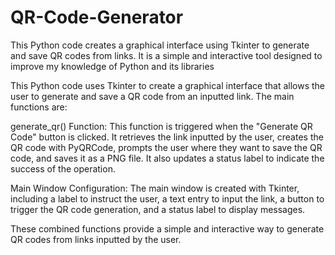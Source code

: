 # QR-Code-Generator
This Python code creates a graphical interface using Tkinter to generate and save QR codes from links. It is a simple and interactive tool designed to improve my knowledge of Python and its libraries

This Python code uses Tkinter to create a graphical interface that allows the user to generate and save a QR code from an inputted link. The main functions are:

generate_qr() Function: This function is triggered when the "Generate QR Code" button is clicked. It retrieves the link inputted by the user, creates the QR code with PyQRCode, prompts the user where they want to save the QR code, and saves it as a PNG file. It also updates a status label to indicate the success of the operation.

Main Window Configuration: The main window is created with Tkinter, including a label to instruct the user, a text entry to input the link, a button to trigger the QR code generation, and a status label to display messages.

These combined functions provide a simple and interactive way to generate QR codes from links inputted by the user.
